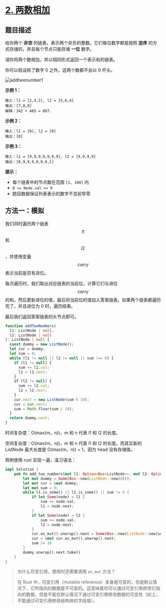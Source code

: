 # [2. 两数相加](https://leetcode.cn/problems/add-two-numbers)

## 题目描述

给你两个 **非空** 的链表，表示两个非负的整数。它们每位数字都是按照 **逆序** 的方式存储的，并且每个节点只能存储 **一位** 数字。

请你将两个数相加，并以相同形式返回一个表示和的链表。

你可以假设除了数字 0 之外，这两个数都不会以 0 开头。

![addtwonumber1](._resources\addtwonumber1.jpg)

**示例 1：**

```
输入：l1 = [2,4,3], l2 = [5,6,4]
输出：[7,0,8]
解释：342 + 465 = 807.
```

**示例 2：**

```
输入：l1 = [0], l2 = [0]
输出：[0]
```

**示例 3：**

```
输入：l1 = [9,9,9,9,9,9,9], l2 = [9,9,9,9]
输出：[8,9,9,9,0,0,0,1]
```

**提示：**

- 每个链表中的节点数在范围 `[1, 100]` 内
- `0 <= Node.val <= 9`
- 题目数据保证列表表示的数字不含前导零

## 方法一：模拟

我们同时遍历两个链表 $$l1$$ 和 $$l2$$，并使用变量 $$carry$$ 表示当前是否有进位。

每次遍历时，我们取出对应链表的当前位，计算它们与进位 $$carry$$ 的和，然后更新进位的值，最后将当前位的值加入答案链表。如果两个链表都遍历完了，并且进位为 0 时，遍历结束。

最后我们返回答案链表的头节点即可。

```typescript
function addTwoNumbers(
  l1: ListNode | null,
  l2: ListNode | null
): ListNode | null {
  const dummy = new ListNode();
  let cur = dummy;
  let sum = 0;
  while (l1 != null || l2 != null || sum !== 0) {
    if (l1 != null) {
      sum += l1.val;
      l1 = l1.next;
    }
    if (l2 != null) {
      sum += l2.val;
      l2 = l2.next;
    }
    cur.next = new ListNode(sum % 10);
    cur = cur.next;
    sum = Math.floor(sum / 10);
  }
  return dummy.next;
}
```

时间复杂度：O(max(m，n))，m 和 n 代表 l1 和 l2 的长度。

空间复杂度：O(max(m，n))，m 和 n 代表 l1 和 l2 的长度。而其实新的 ListNode 最大长度是 O(max(m，n)) + 1，因为 head 没有存储值。

照例使用 rust 实现一遍，温习语法：

```rust
impl Solution {
    pub fn add_two_numbers(mut l1: Option<Box<ListNode>>, mut l2: Option<Box<ListNode>>) -> Option<Box<ListNode>> {
        let mut dummy = Some(Box::new(ListNode::new(0)));
        let mut cur = &mut dummy;
        let mut sum = 0;
        while l1.is_some() || l2.is_some() || sum != 0 {
            if let Some(node) = l1 {
                sum += node.val;
                l1 = node.next;
            }
            if let Some(node) = l2 {
                sum += node.val;
                l2 = node.next;
            }
            cur.as_mut().unwrap().next = Some(Box::new(ListNode::new(sum % 10)));
            cur = &mut cur.as_mut().unwrap().next;
            sum /= 10
        }
        dummy.unwrap().next.take()
    }
}
```

> 为什么可变引用，使用时还需要调用 `as_mut` 方法？
>
> 在 Rust 中，可变引用（mutable reference）本身是可变的，但是默认情况下，它所指向的数据是不可变的。这意味着你可以通过可变引用修改它指向的数据，但是不能在默认情况下通过可变引用修改数据的可变性（如上，不能通过可变引用修改结构体的字段值）。
